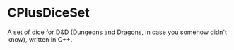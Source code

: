 # CPlusDiceSet
A set of dice for D&amp;D (Dungeons and Dragons, in case you somehow didn't know), written in C++.
